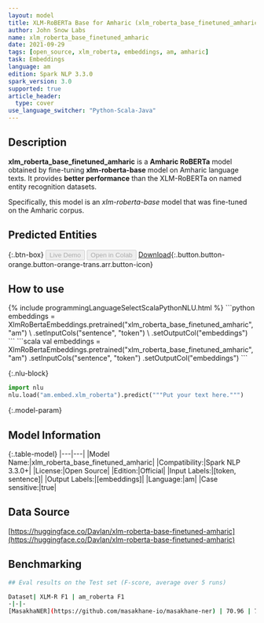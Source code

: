 ```yaml
---
layout: model
title: XLM-RoBERTa Base for Amharic (xlm_roberta_base_finetuned_amharic)
author: John Snow Labs
name: xlm_roberta_base_finetuned_amharic
date: 2021-09-29
tags: [open_source, xlm_roberta, embeddings, am, amharic]
task: Embeddings
language: am
edition: Spark NLP 3.3.0
spark_version: 3.0
supported: true
article_header:
  type: cover
use_language_switcher: "Python-Scala-Java"
---
```


## Description

**xlm_roberta_base_finetuned_amharic** is a **Amharic RoBERTa** model obtained by fine-tuning **xlm-roberta-base** model on Amharic language texts. It provides **better performance** than the XLM-RoBERTa on named entity recognition datasets.
  
Specifically, this model is an *xlm-roberta-base* model that was fine-tuned on the Amharic corpus.

## Predicted Entities



{:.btn-box}
<button class="button button-orange" disabled>Live Demo</button>
<button class="button button-orange" disabled>Open in Colab</button>
[Download](https://s3.amazonaws.com/auxdata.johnsnowlabs.com/public/models/xlm_roberta_base_finetuned_amharic_am_3.3.0_3.0_1632912241061.zip){:.button.button-orange.button-orange-trans.arr.button-icon}

## How to use



<div class="tabs-box" markdown="1">
{% include programmingLanguageSelectScalaPythonNLU.html %}
```python
embeddings = XlmRoBertaEmbeddings.pretrained("xlm_roberta_base_finetuned_amharic", "am") \
      .setInputCols("sentence", "token") \
      .setOutputCol("embeddings")
```
```scala
val embeddings = XlmRoBertaEmbeddings.pretrained("xlm_roberta_base_finetuned_amharic", "am")
      .setInputCols("sentence", "token")
      .setOutputCol("embeddings")
```


{:.nlu-block}
```python
import nlu
nlu.load("am.embed.xlm_roberta").predict("""Put your text here.""")
```

</div>

{:.model-param}
## Model Information

{:.table-model}
|---|---|
|Model Name:|xlm_roberta_base_finetuned_amharic|
|Compatibility:|Spark NLP 3.3.0+|
|License:|Open Source|
|Edition:|Official|
|Input Labels:|[token, sentence]|
|Output Labels:|[embeddings]|
|Language:|am|
|Case sensitive:|true|

## Data Source

[https://huggingface.co/Davlan/xlm-roberta-base-finetuned-amharic](https://huggingface.co/Davlan/xlm-roberta-base-finetuned-amharic)

## Benchmarking

```bash
## Eval results on the Test set (F-score, average over 5 runs)

Dataset| XLM-R F1 | am_roberta F1
-|-|-
[MasakhaNER](https://github.com/masakhane-io/masakhane-ner) | 70.96 | 77.97
```